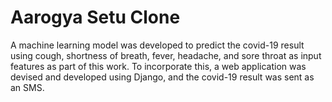 # Aarogya Setu Clone
A machine learning model was developed to predict the covid-19 result using cough, shortness of breath, fever, headache, and sore throat as input features as part of this work. To incorporate this, a web application was devised and developed using Django, and the covid-19 result was sent as an SMS.
